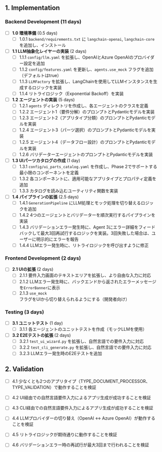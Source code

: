 ## 1. Implementation

### Backend Development (11 days)

- [ ] **1.0 環境準備** (0.5 days)
  - [ ] 1.0.1 `backend/requirements.txt` に `langchain-openai`, `langchain-core` を追加し、インストール

- [ ] **1.1 LLM抽象化レイヤーの実装** (2 days)
  - [ ] 1.1.1 `config/llm.yaml` を拡張し、OpenAIとAzure OpenAIのプロバイダー設定を追加
  - [ ] 1.1.2 `config/features.yaml` を更新し、`agents.use_mock` フラグを追加（デフォルトはtrue）
  - [ ] 1.1.3 `LLMFactory` を拡張し、LangChainを使用してLLMインスタンスを生成するロジックを実装
  - [ ] 1.1.4 リトライロジック（Exponential Backoff）を実装

- [ ] **1.2 エージェントの実装** (5 days)
  - [ ] 1.2.1 `agents` ディレクトリを作成し、各エージェントのクラスを定義
  - [ ] 1.2.2 エージェント1（要件分解）のプロンプトとPydanticモデルを実装
  - [ ] 1.2.3 エージェント2（アプリタイプ分類）のプロンプトとPydanticモデルを実装
  - [ ] 1.2.4 エージェント3（パーツ選択）のプロンプトとPydanticモデルを実装
  - [ ] 1.2.5 エージェント4（データフロー設計）のプロンプトとPydanticモデルを実装
  - [ ] 1.2.6 バリデーターエージェントのプロンプトとPydanticモデルを実装

- [ ] **1.3 UIパーツカタログの作成** (1 day)
  - [ ] 1.3.1 `config/ui_parts_catalog.yaml` を作成し、Phase 2でサポートする最小限のコンポーネントを定義
  - [ ] 1.3.2 各コンポーネントに、適用可能なアプリタイプとプロパティ定義を追加
  - [ ] 1.3.3 カタログを読み込むユーティリティ関数を実装

- [ ] **1.4 パイプラインの拡張** (2.5 days)
  - [ ] 1.4.1 `GenerationPipeline` にLLM処理とモック処理を切り替えるロジックを追加
  - [ ] 1.4.2 4つのエージェントとバリデーターを順次実行するパイプラインを実装
  - [ ] 1.4.3 バリデーションエラー発生時に、Agent 3にエラー詳細をフィードバックして最大3回再試行するロジックを実装。3回失敗した場合は、ユーザーに明示的にエラーを報告
  - [ ] 1.4.4 LLMエラー発生時に、リトライロジックを呼び出すように修正

### Frontend Development (2 days)

- [ ] **2.1 UIの拡張** (2 days)
  - [ ] 2.1.1 要件入力画面のテキストエリアを拡張し、より自由な入力に対応
  - [ ] 2.1.2 LLMエラー発生時に、バックエンドから返されたエラーメッセージを`ErrorBanner`に表示
  - [ ] 2.1.3 `use_mock` フラグをUIから切り替えられるようにする（開発者向け）

### Testing (3 days)

- [ ] **3.1 ユニットテスト** (1 day)
  - [ ] 3.1.1 各エージェントのユニットテストを作成（モックLLMを使用）

- [ ] **3.2 E2Eテストの拡張** (2 days)
  - [ ] 3.2.1 `test_ui_wizard.py` を拡張し、自然言語での要件入力に対応
  - [ ] 3.2.2 `test_cli_generate.py` を拡張し、自然言語での要件入力に対応
  - [ ] 3.2.3 LLMエラー発生時のE2Eテストを追加

## 2. Validation

- [ ] 4.1 少なくとも2つのアプリタイプ（TYPE_DOCUMENT_PROCESSOR、TYPE_VALIDATION）で動作することを検証
- [ ] 4.2 UI経由での自然言語要件入力によるアプリ生成が成功することを検証
- [ ] 4.3 CLI経由での自然言語要件入力によるアプリ生成が成功することを検証
- [ ] 4.4 LLMプロバイダーの切り替え（OpenAI ↔ Azure OpenAI）が動作することを検証
- [ ] 4.5 リトライロジックが期待通りに動作することを検証
- [ ] 4.6 バリデーションエラー時の再試行が最大3回まで行われることを検証

